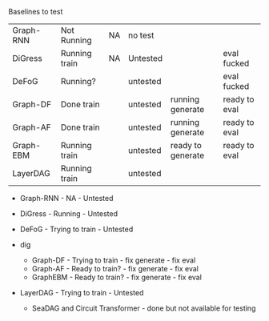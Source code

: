

Baselines to test

|           |                |    |          |                    |               |
|-----------|----------------|----|----------|--------------------|---------------|
| Graph-RNN | Not Running    | NA | no test  |                    |               |
| DiGress   | Running train  | NA | Untested |                    | eval fucked   |
| DeFoG     | Running?       |    | untested |                    | eval fucked   |
| Graph-DF  | Done train     |    | untested | running generate   | ready to eval |
| Graph-AF  | Done  train    |    | untested | running generate   | ready to eval |
| Graph-EBM | Running  train |    | untested | ready to generate  | ready to eval |
| LayerDAG  | Running  train |    | untested |                    |               |



- Graph-RNN - NA - Untested
- DiGress - Running - Untested
- DeFoG - Trying to train - Untested
- dig
  - Graph-DF - Trying to train - fix generate - fix eval
  - Graph-AF - Ready to train? - fix generate - fix eval
  - GraphEBM - Ready to train? - fix generate - fix eval
- LayerDAG - Trying to train - Untested



  - SeaDAG and Circuit Transformer - done but not available for testing 

